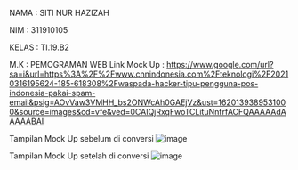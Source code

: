 NAMA  : SITI NUR HAZIZAH

NIM   : 311910105

KELAS : TI.19.B2

M.K   : PEMOGRAMAN WEB
Link Mock Up : https://www.google.com/url?sa=i&url=https%3A%2F%2Fwww.cnnindonesia.com%2Fteknologi%2F20210316195624-185-618308%2Fwaspada-hacker-tipu-pengguna-pos-indonesia-pakai-spam-email&psig=AOvVaw3VMHH_bs2ONWcAh0GAEjVz&ust=1620139389531000&source=images&cd=vfe&ved=0CAIQjRxqFwoTCLituNnfrfACFQAAAAAdAAAAABAI


Tampilan Mock Up sebelum di conversi
![image](https://user-images.githubusercontent.com/81575487/116898507-a6310380-ac60-11eb-848b-8c7cf377de5d.png)


Tampilan Mock Up setelah di conversi
![image](https://user-images.githubusercontent.com/81575487/116898816-088a0400-ac61-11eb-8d68-40cdeb47c865.png)
